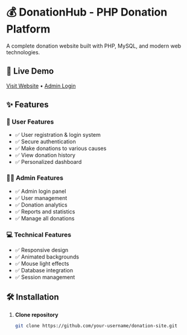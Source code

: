 # 💰 DonationHub - PHP Donation Platform

A complete donation website built with PHP, MySQL, and modern web technologies.

## 🚀 Live Demo
[Visit Website](http://your-ec2-ip) • [Admin Login](http://your-ec2-ip/admin.php)

## ✨ Features

### 👤 User Features
- ✅ User registration & login system
- ✅ Secure authentication
- ✅ Make donations to various causes
- ✅ View donation history
- ✅ Personalized dashboard

### 👨‍💼 Admin Features  
- ✅ Admin login panel
- ✅ User management
- ✅ Donation analytics
- ✅ Reports and statistics
- ✅ Manage all donations

### 💻 Technical Features
- ✅ Responsive design
- ✅ Animated backgrounds
- ✅ Mouse light effects
- ✅ Database integration
- ✅ Session management

## 🛠️ Installation

1. **Clone repository**
   ```bash
   git clone https://github.com/your-username/donation-site.git
